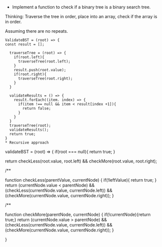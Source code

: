 * Implement a function to check if a binary tree is a binary search tree.

Thinking:
Traverse the tree in order, place into an array, check if the array is in order.

Assuming there are no repeats.
```
ValidateBST = (root) => {
const result = [];

  traverseTree = (root) => {
    if(root.left){
      traverseTree(root.left);
    }
    result.push(root.value);
    if(root.right){
      traverseTree(root.right);
    }
  }
  
  validateResults = () => {
    result.forEach((item. index) => {
      if(item !== null && item < result[index +1]){
        return false;
      }
    }
  }
  traverseTree(root);
  validateResults();
  return true;
}
* Recursive approach
```
validateBST = (root) => {
  if(root === null){
    return true;
  }
  
  return checkLess(root.value, root.left) && checkMore(root.value, root.right);
  
  /**
  
  function checkLess(parentValue, currentNode) {
    if(!leftValue){
      return true;
    }
    return (currentNode.value < parentNode) && (checkLess(currentNode.value, currentNode.left)) && (checkMore(currentNode.value, currentNode.right));
  }
  
  /**
  
  function checkMore(parentNode, currentNode) {
    if(!currentNode){return true;}
    return (currentNode.value > parentNode) && (checkLess(currentNode.value, currentNode.left)) &&            (checkMore(currentNode.value, currentNode.right));
  }  
  
}

```
